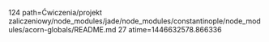 124 path=Ćwiczenia/projekt zaliczeniowy/node_modules/jade/node_modules/constantinople/node_modules/acorn-globals/README.md
27 atime=1446632578.866336
